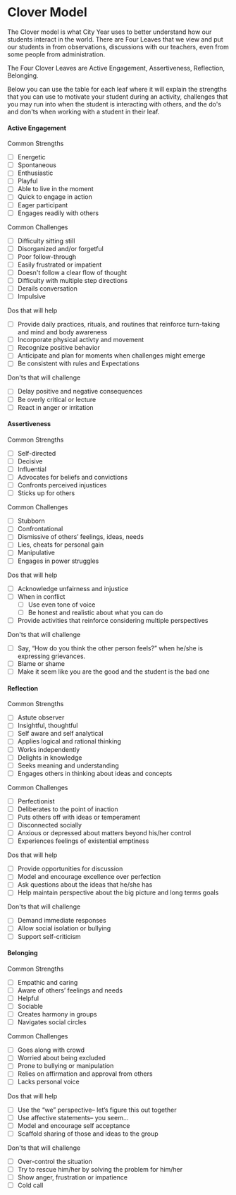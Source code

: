 # Clover Model

The Clover model is what City Year uses to better understand how our students interact in the world. There are Four Leaves that we view and put our students in from observations, discussions with our teachers, even from some people from administration.

The Four Clover Leaves are Active Engagement, Assertiveness, Reflection, Belonging.

Below you can use the table for each leaf where it will explain the strengths that you can use to motivate your student during an activity, challenges that you may run into when the student is interacting with others, and the do's and don'ts when working with a student in their leaf.

<!-- tabs:start -->

#### **Active Engagement**

Common Strengths
- [ ] Energetic
- [ ] Spontaneous
- [ ] Enthusiastic
- [ ] Playful
- [ ] Able to live in the moment
- [ ] Quick to engage in action
- [ ] Eager participant
- [ ] Engages readily with others

Common Challenges
- [ ] Difficulty sitting still
- [ ] Disorganized and/or forgetful
- [ ] Poor follow-through
- [ ] Easily frustrated or impatient
- [ ] Doesn't follow a clear flow of thought
- [ ] Difficulty with multiple step directions
- [ ] Derails conversation
- [ ] Impulsive

Dos that will help
- [ ] Provide daily practices, rituals, and routines that reinforce turn-taking and mind and body awareness
- [ ] Incorporate physical activty and movement
- [ ] Recognize positive behavior
- [ ] Anticipate and plan for moments when challenges might emerge
- [ ] Be consistent with rules and Expectations

Don'ts that will challenge
- [ ] Delay positive and negative consequences
- [ ] Be overly critical or lecture
- [ ] React in anger or irritation

#### **Assertiveness**

Common Strengths
- [ ] Self-directed
- [ ] Decisive
- [ ] Influential
- [ ] Advocates for beliefs and convictions
- [ ] Confronts perceived injustices
- [ ] Sticks up for others

Common Challenges
- [ ] Stubborn
- [ ] Confrontational
- [ ] Dismissive of others’ feelings, ideas, needs
- [ ] Lies, cheats for personal gain
- [ ] Manipulative
- [ ] Engages in power struggles

Dos that will help
- [ ] Acknowledge unfairness and injustice
- [ ] When in conflict
	- [ ] Use even tone of voice
	- [ ] Be honest and realistic about what
	you can do
- [ ] Provide activities that reinforce considering
multiple perspectives

Don'ts that will challenge
- [ ] Say, “How do you think the other person feels?” when he/she is expressing grievances.
- [ ] Blame or shame
- [ ] Make it seem like you are the good and the
student is the bad one

#### **Reflection**

Common Strengths
- [ ] Astute observer
- [ ] Insightful, thoughtful
- [ ] Self aware and self analytical
- [ ] Applies logical and rational thinking
- [ ] Works independently
- [ ] Delights in knowledge
- [ ] Seeks meaning and understanding
- [ ] Engages others in thinking about ideas and concepts

Common Challenges
- [ ] Perfectionist
- [ ] Deliberates to the point of inaction
- [ ] Puts others off with ideas or temperament
- [ ] Disconnected socially
- [ ] Anxious or depressed about matters beyond his/her control
- [ ] Experiences feelings of existential emptiness

Dos that will help
- [ ] Provide opportunities for discussion
- [ ] Model and encourage excellence over perfection
- [ ] Ask questions about the ideas that he/she has
- [ ] Help maintain perspective about the big picture and long terms goals

Don'ts that will challenge
- [ ] Demand immediate responses
- [ ] Allow social isolation or bullying
- [ ] Support self-criticism

#### **Belonging**

Common Strengths
- [ ] Empathic and caring
- [ ] Aware of others’ feelings and needs
- [ ] Helpful
- [ ] Sociable
- [ ] Creates harmony in groups
- [ ] Navigates social circles

Common Challenges
- [ ] Goes along with crowd
- [ ] Worried about being excluded
- [ ] Prone to bullying or manipulation
- [ ] Relies on affirmation and approval from others
- [ ] Lacks personal voice

Dos that will help
- [ ] Use the “we” perspective– let’s figure this out together
- [ ] Use affective statements– you seem…
- [ ] Model and encourage self acceptance
- [ ] Scaffold sharing of those and ideas to the group

Don'ts that will challenge
- [ ] Over-control the situation
- [ ] Try to rescue him/her by solving the problem for him/her
- [ ] Show anger, frustration or impatience
- [ ] Cold call

<!-- tabe:end -->